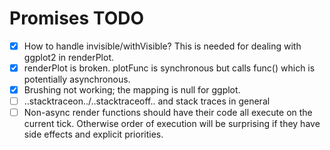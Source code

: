 # Promises TODO

- [x] How to handle invisible/withVisible? This is needed for dealing with ggplot2 in renderPlot.
- [x] renderPlot is broken. plotFunc is synchronous but calls func() which is potentially asynchronous.
- [x] Brushing not working; the mapping is null for ggplot.
- [ ] ..stacktraceon../..stacktraceoff.. and stack traces in general
- [ ] Non-async render functions should have their code all execute on the current tick. Otherwise order of execution will be surprising if they have side effects and explicit priorities.
